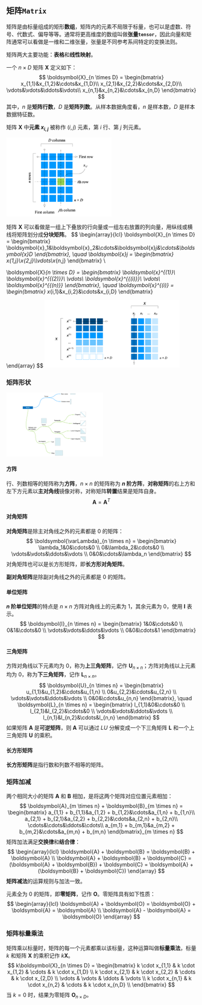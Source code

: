 ## 矩阵`Matrix`

矩阵是由标量组成的矩形**数组**，矩阵内的元素不局限于标量，也可以是虚数、符号、代数式、偏导等等。通常将更高维度的数组叫做**张量`tensor`**，因此向量和矩阵通常可以看做是一维和二维张量，张量是不同参考系间特定的变换法则。

矩阵两大主要功能：**表格**和**线性映射**。

一个 $n \times D$ 矩阵 $\boldsymbol{X}$ 定义如下：
$$
\boldsymbol{X}_{n \times D} = 
\begin{bmatrix}
x_{1,1}&x_{1,2}&\cdots&x_{1,D}\\
x_{2,1}&x_{2,2}&\cdots&x_{2,D}\\
\vdots&\vdots&\ddots&\vdots\\
x_{n,1}&x_{n,2}&\cdots&x_{n,D}
\end{bmatrix}
$$
其中，$n$ 是**矩阵行数**，$D$ 是**矩阵列数**。从样本数据角度看，$n$ 是样本数，$D$ 是样本数据特征数。

矩阵 $\boldsymbol{X}$ 中**元素 $x_{i,j}$** 被称作 $(i,j)$ 元素，第 $i$ 行、第 $j$ 列元素。

<img src="./_Resources/matrix/matrix_001.png" style="zoom:35%;" />

矩阵 $\boldsymbol{X}$ 可以看做是一组上下叠放的行向量或一组左右放置的列向量，用纵线或横线将矩阵划分成**分块矩阵**。
$$
\begin{array}{lcl}
\boldsymbol{X}_{n \times D} =
\begin{bmatrix}
\boldsymbol{x}_1&\boldsymbol{x}_2&\cdots&\boldsymbol{x}_j&\cdots&\boldsymbol{x}_D
\end{bmatrix}, \quad \boldsymbol{x}_j = \begin{bmatrix} x_{1,j}\\x_{2,j}\\\vdots\\x_{n,j} \end{bmatrix} \\

\boldsymbol{X}_{n \times D} = 
\begin{bmatrix}
\boldsymbol{x}^{(1)}\\
\boldsymbol{x}^{{(2)}}\\
\vdots\\
\boldsymbol{x}^{{(i)}}\\
\vdots\\
\boldsymbol{x}^{{(n)}}
\end{bmatrix}, \quad \boldsymbol{x}^{(i)} = \begin{bmatrix} x_{i,1}&x_{i,2}&\cdots&x_{i,D} \end{bmatrix}

\end{array}
$$
<img src="./_Resources/matrix/matrix_002.png" style="zoom:35%;" />

### 矩阵形状

<img src="./_Resources/matrix/matrix_003.png" style="zoom:25%;" />

#### 方阵

行、列数相等的矩阵称为**方阵**，$n \times n$ 的矩阵称为 **$n$ 阶方阵**，**对称矩阵**的右上方和左下方元素以**主对角线**镜像对称，对称矩阵**转置**结果是矩阵自身。
$$
\boldsymbol{A} = \boldsymbol{A}^T
$$

#### 对角矩阵

**对角矩阵**是除主对角线之外的元素都是 $0$ 的矩阵：
$$
\boldsymbol{\varLambda}_{n \times n} = 
\begin{bmatrix}
\lambda_1&0&\cdots&0 \\
0&\lambda_2&\cdots&0 \\
\vdots&\vdots&\ddots&\vdots \\
0&0&\cdots&\lambda_n
\end{bmatrix}
$$
对角矩阵也可以是长方形矩阵，即**长方形对角矩阵**。

**副对角矩阵**是除副对角线之外的元素都是 $0$ 的矩阵。

#### 单位矩阵

**$n$ 阶单位矩阵**的特点是 $n \times n$ 方阵对角线上的元素为 $1$，其余元素为 $0$，使用 $\boldsymbol{I}$ 表示。
$$
\boldsymbol{I}_{n \times n} = 
\begin{bmatrix}
1&0&\cdots&0 \\
0&1&\cdots&0 \\
\vdots&\vdots&\ddots&\vdots \\
0&0&\cdots&1 
\end{bmatrix}
$$

#### 三角矩阵

方阵对角线以下元素均为 $0$，称为**上三角矩阵**，记作 $\boldsymbol{U}_{n \times n}$；方阵对角线以上元素均为 $0$，称为**下三角矩阵**，记作 $\boldsymbol{L}_{n \times n}$。
$$
\boldsymbol{U}_{n \times n} = 
\begin{bmatrix} 
u_{1,1}&u_{1,2}&\cdots&u_{1,n} \\ 
0&u_{2,2}&\cdots&u_{2,n} \\
\vdots&\vdots&\ddots&\vdots \\
0&0&\cdots&u_{n,n}
\end{bmatrix}, 
\quad
\boldsymbol{L}_{n \times n} = 
\begin{bmatrix} 
l_{1,1}&0&\cdots&0 \\ 
l_{2,1}&l_{2,2}&\cdots&0 \\
\vdots&\vdots&\ddots&\vdots \\
l_{n,1}&l_{n,2}&\cdots&l_{n,n}
\end{bmatrix}
$$
如果矩阵 $\boldsymbol{A}$ 是**可逆矩阵**，则 $\boldsymbol{A}$ 可以通过 $LU$ 分解变成一个下三角矩阵 $\boldsymbol{L}$ 和一个上三角矩阵 $\boldsymbol{U}$ 的乘积。

#### 长方形矩阵

**长方形矩阵**是指行数和列数不相等的矩阵。



### 矩阵加减

两个相同大小的矩阵 $\boldsymbol{A}$ 和 $\boldsymbol{B}$ 相加，是将这两个矩阵对应位置元素相加：
$$
\boldsymbol{A}_{m \times n} + \boldsymbol{B}_{m \times n} = 
\begin{bmatrix}
a_{1,1} + b_{1,1}&a_{1,2} + b_{1,2}&\cdots&a_{1,n} + b_{1,n}\\
a_{2,1} + b_{2,1}&a_{2,2} + b_{2,2}&\cdots&a_{2,n} + b_{2,n}\\
\cdots&\cdots&\ddots&\cdots\\
a_{m,1} + b_{m,1}&a_{m,2} + b_{m,2}&\cdots&a_{m,n} + b_{m,n}
\end{bmatrix}_{m \times n}
$$
矩阵加法满足**交换律**和**结合律**：
$$
\begin{array}{lcl}
\boldsymbol{A} + \boldsymbol{B} = \boldsymbol{B} + \boldsymbol{A} \\
\boldsymbol{A} + \boldsymbol{B} + \boldsymbol{C} = (\boldsymbol{A} + \boldsymbol{B}) + \boldsymbol{C} = \boldsymbol{A} + (\boldsymbol{B} + \boldsymbol{C})
\end{array}
$$
**矩阵减法**的运算规则与加法一致。

元素全为 $0$ 的矩阵，即**零矩阵**，记作 $\boldsymbol{O}$。零矩阵具有如下性质：
$$
\begin{array}{lcl}
\boldsymbol{A} + \boldsymbol{O} = \boldsymbol{O} + \boldsymbol{A} = \boldsymbol{A} \\
\boldsymbol{A} - \boldsymbol{A} = \boldsymbol{O}
\end{array}
$$

### 矩阵标量乘法

矩阵乘以标量时，矩阵的每一个元素都乘以该标量，这种运算叫做**标量乘法**，标量 $k$ 和矩阵 $\boldsymbol{X}$ 的乘积记作 $k\boldsymbol{X}$。
$$
k\boldsymbol{X}_{n \times D} = 
\begin{bmatrix}
k \cdot x_{1,1} & k \cdot x_{1,2} & \cdots & k \cdot x_{1,D} \\
k \cdot x_{2,1} & k \cdot x_{2,2} & \cdots & k \cdot x_{2,D} \\
\vdots & \vdots & \ddots & \vdots \\
k \cdot x_{n,1} & k \cdot x_{n,2} & \cdots & k \cdot x_{n,D} \\
\end{bmatrix}
$$
当 $k = 0$ 时，结果为零矩阵 $\boldsymbol{O}_{n \times D}$。



















